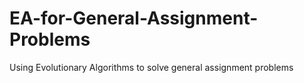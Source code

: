 # EA-for-General-Assignment-Problems
Using Evolutionary Algorithms to solve general assignment problems
